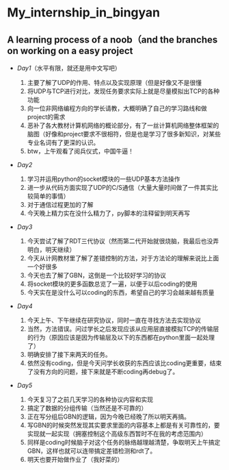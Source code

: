 # My_internship_in_bingyan
## A learning process of a noob（and the branches on working on a easy project
* *Day1*（水平有限，就还是用中文写吧）
  1. 主要了解了UDP的作用、特点以及实现原理（但是好像又不是很懂
  2. 将UDP与TCP进行对比，发现任务要求实际上就是尽量模拟出TCP的各种功能
  3. 向一位非网络编程方向的学长请教，大概明确了自己的学习路线和做project的需求
  4. 恶补了各大教材计算机网络的概论部分，有了一丝计算机网络整体框架的脑图（好像和project要求不很相符，但是也是学习了很多新知识，对某些专业名词有了更深的认识。
  5. btw，上午观看了阅兵仪式，中国牛逼！
* *Day2*
  1. 学习并运用python的socket模块的一些UDP基本方法操作
  2. 进一步从代码方面实现了UDP的C/S通信（大量大量时间做了一件其实比较简单的事情）
  3. 对于通信过程更加的了解
  4. 今天晚上精力实在没什么精力了，py脚本的注释留到明天再写
* *Day3*
  1. 今天尝试了解了RDT三代协议（然而第二代开始就很烧脑，我最后也没弄明白，明天继续）
  2. 今天从计网教材里了解了差错控制的方法，对于方法论的理解来说比上面一个好很多
  3. 今天也去了解了GBN，这倒是一个比较好学习的协议
  4. 将socket模块的更多函数总览了一遍，以便于以后coding的使用
  5. 今天实在是没什么可以coding的东西，希望自己的学习会越来越有质量
  
* *Day4*
  1. 今天上午、下午继续在研究协议，同时一直在寻找方法去实现协议
  2. 当然，方法错误。问过学长之后发现应该从应用层直接模拟TCP的传输层的行为（原因应该是因为传输层及以下的东西都在python里面一起处理了）
  3. 明确安排了接下来两天的任务。
  4. 依然没有coding，但是今天问学长收获的东西应该比coding更重要，结束了没有方向的问题，接下来就是不断coding再debug了。
* *Day5*
  1. 今天复习了之前几天学习的各种协议内容和实现
  2. 搞定了数据的分组传输（当然还是不可靠的）
  3. 正在写分组后GBN的逻辑，因为今晚已经晚了所以明天再搞。
  4. 写GBN的时候突然发现其实要求里面的内容基本上都是有关可靠性的，要实现就一起实现（拥塞控制这个高级东西暂时不在我的考虑范围内）
  5. 同样是coding时候脑子对这个任务的脉络越理越清楚，争取明天上午搞定GBN，这样也就可以连带搞定差错检测和rdt了。
  6. 明天也要开始做作业了（我好菜的）
